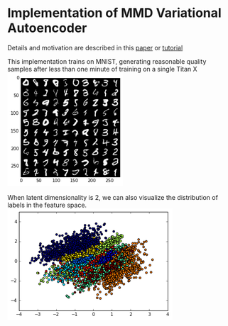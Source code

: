 # Implementation of MMD Variational Autoencoder

Details and motivation are described in this [paper](https://arxiv.org/abs/1706.02262) or [tutorial](http://127.0.0.1:4000/2017/06/07/a-tutorial-on-mmd-variational-autoencoders.html)

This implementation trains on MNIST, generating reasonable quality samples after less than one minute of training on a single Titan X
![mnist](plots/mnist.png)

When latent dimensionality is 2, we can also visualize the distribution of labels in the feature space. 
![mnist](plots/mnist_classes.png)
